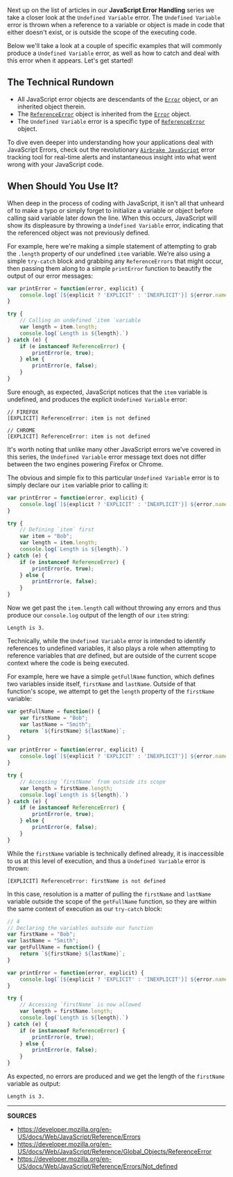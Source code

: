 Next up on the list of articles in our __JavaScript Error Handling__ series we take a closer look at the `Undefined Variable` error.  The `Undefined Variable` error is thrown when a reference to a variable or object is made in code that either doesn't exist, or is outside the scope of the executing code.

Below we'll take a look at a couple of specific examples that will commonly produce a `Undefined Variable` error, as well as how to catch and deal with this error when it appears.  Let's get started!

## The Technical Rundown

- All JavaScript error objects are descendants of the [`Error`] object, or an inherited object therein.
- The [`ReferenceError`] object is inherited from the [`Error`] object.
- The `Undefined Variable` error is a specific type of [`ReferenceError`] object.

To dive even deeper into understanding how your applications deal with JavaScript Errors, check out the revolutionary [`Airbrake JavaScript`] error tracking tool for real-time alerts and instantaneous insight into what went wrong with your JavaScript code.

## When Should You Use It?

When deep in the process of coding with JavaScript, it isn't all that unheard of to make a typo or simply forget to initialize a variable or object before calling said variable later down the line.  When this occurs, JavaScript will show its displeasure by throwing a `Undefined Variable` error, indicating that the referenced object was not previously defined.

For example, here we're making a simple statement of attempting to grab the `.length` property of our undefined `item` variable.  We're also using a simple `try-catch` block and grabbing any `ReferenceErrors` that might occur, then passing them along to a simple `printError` function to beautify the output of our error messages:

```js
var printError = function(error, explicit) {
    console.log(`[${explicit ? 'EXPLICIT' : 'INEXPLICIT'}] ${error.name}: ${error.message}`);
}

try {
    // Calling an undefined `item `variable
    var length = item.length;
    console.log(`Length is ${length}.`)
} catch (e) {
    if (e instanceof ReferenceError) {
        printError(e, true);
    } else {
        printError(e, false);
    }
}
```

Sure enough, as expected, JavaScript notices that the `item` variable is undefined, and produces the explicit `Undefined Variable` error:

```
// FIREFOX
[EXPLICIT] ReferenceError: item is not defined

// CHROME
[EXPLICIT] ReferenceError: item is not defined
```

It's worth noting that unlike many other JavaScript errors we've covered in this series, the `Undefined Variable` error message text does not differ between the two engines powering Firefox or Chrome.

The obvious and simple fix to this particular `Undefined Variable` error is to simply declare our `item` variable prior to calling it:

```js
var printError = function(error, explicit) {
    console.log(`[${explicit ? 'EXPLICIT' : 'INEXPLICIT'}] ${error.name}: ${error.message}`);
}

try {
    // Defining `item` first
    var item = "Bob";
    var length = item.length;
    console.log(`Length is ${length}.`)
} catch (e) {
    if (e instanceof ReferenceError) {
        printError(e, true);
    } else {
        printError(e, false);
    }
}
```

Now we get past the `item.length` call without throwing any errors and thus produce our `console.log` output of the length of our `item` string:

```
Length is 3.
```

Technically, while the `Undefined Variable` error is intended to identify references to undefined variables, it also plays a role when attempting to reference variables that _are_ defined, but are outside of the current scope context where the code is being executed.

For example, here we have a simple `getFullName` function, which defines two variables inside itself, `firstName` and `lastName`.  Outside of that function's scope, we attempt to get the `length` property of the `firstName` variable:

```js
var getFullName = function() {
    var firstName = "Bob";
    var lastName = "Smith";
    return `${firstName} ${lastName}`;
}

var printError = function(error, explicit) {
    console.log(`[${explicit ? 'EXPLICIT' : 'INEXPLICIT'}] ${error.name}: ${error.message}`);
}

try {
    // Accessing `firstName` from outside its scope
    var length = firstName.length;
    console.log(`Length is ${length}.`)
} catch (e) {
    if (e instanceof ReferenceError) {
        printError(e, true);
    } else {
        printError(e, false);
    }
}
```

While the `firstName` variable is technically defined already, it is inaccessible to us at this level of execution, and thus a `Undefined Variable` error is thrown:

```
[EXPLICIT] ReferenceError: firstName is not defined
```

In this case, resolution is a matter of pulling the `firstName` and `lastName` variable outside the scope of the `getFullName` function, so they are within the same context of execution as our `try-catch` block:

```js
// 4
// Declaring the variables outside our function
var firstName = "Bob";
var lastName = "Smith";
var getFullName = function() {
    return `${firstName} ${lastName}`;
}

var printError = function(error, explicit) {
    console.log(`[${explicit ? 'EXPLICIT' : 'INEXPLICIT'}] ${error.name}: ${error.message}`);
}

try {
    // Accessing `firstName` is now allowed
    var length = firstName.length;
    console.log(`Length is ${length}.`)
} catch (e) {
    if (e instanceof ReferenceError) {
        printError(e, true);
    } else {
        printError(e, false);
    }
}
```

As expected, no errors are produced and we get the length of the `firstName` variable as output:

```
Length is 3.
```

[`Airbrake JavaScript`]: https://airbrake.io/languages/javascript_exception_handler
[`Error`]: https://airbrake.io/blog/javascript-error-handling/javascript-error-hierarchy
[`JavaScript Errors`]: https://airbrake.io/blog/javascript-error-handling/javascript-error-hierarchy
[`ReferenceError`]: https://developer.mozilla.org/en-US/docs/Web/JavaScript/Reference/Global_Objects/ReferenceError

---

__SOURCES__

- https://developer.mozilla.org/en-US/docs/Web/JavaScript/Reference/Errors
- https://developer.mozilla.org/en-US/docs/Web/JavaScript/Reference/Global_Objects/ReferenceError
- https://developer.mozilla.org/en-US/docs/Web/JavaScript/Reference/Errors/Not_defined
